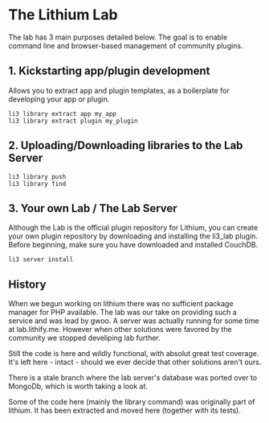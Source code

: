 # The Lithium Lab

The lab has 3 main purposes detailed below.
The goal is to enable command line and browser-based management of community plugins.

## 1. Kickstarting app/plugin development 

Allows you to extract app and plugin templates, as a boilerplate for 
developing your app or plugin.
   
```
li3 library extract app my_app
li3 library extract plugin my_plugin
```

## 2. Uploading/Downloading libraries to the Lab Server

```
li3 library push
li3 library find
```

## 3. Your own Lab / The Lab Server

Although the Lab is the official plugin repository for Lithium, you can create your own plugin 
repository by downloading and installing the li3_lab plugin. Before beginning, make sure you 
have downloaded and installed CouchDB.

```
li3 server install
```

## History

When we begun working on lithium there was no sufficient package manager for PHP available. 
The lab was our take on providing such a service and was lead by gwoo. A server was actually
running for some time at lab.lithify.me. However when other solutions were favored by the 
community we stopped develiping lab further. 

Still the code is here and wildly functional, with absolut great test coverage. It's left
here - intact - should we ever decide that other solutions aren't ours.

There is a stale branch where the lab server's database was ported over to MongoDb, which
is worth taking a look at.

Some of the code here (mainly the library command) was originally part of lithium. It 
has been extracted and moved here (together with its tests).

